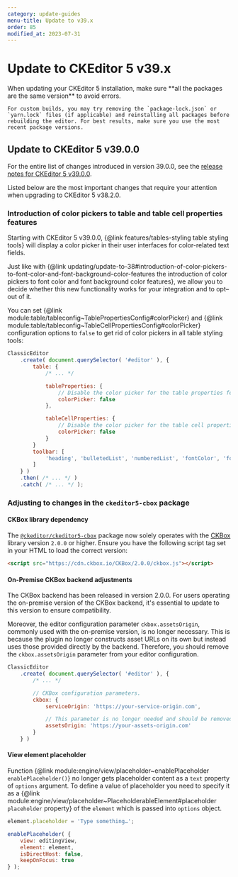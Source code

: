 ```yaml
---
category: update-guides
menu-title: Update to v39.x
order: 85
modified_at: 2023-07-31
---
```


# Update to CKEditor 5 v39.x

<info-box>
	When updating your CKEditor 5 installation, make sure **all the packages are the same version** to avoid errors.

	For custom builds, you may try removing the `package-lock.json` or `yarn.lock` files (if applicable) and reinstalling all packages before rebuilding the editor. For best results, make sure you use the most recent package versions.
</info-box>

## Update to CKEditor 5 v39.0.0

For the entire list of changes introduced in version 39.0.0, see the [release notes for CKEditor 5 v39.0.0](https://github.com/ckeditor/ckeditor5/releases/tag/v39.0.0).

Listed below are the most important changes that require your attention when upgrading to CKEditor 5 v38.2.0.

### Introduction of color pickers to table and table cell properties features

Starting with CKEditor 5 v39.0.0, {@link features/tables-styling table styling tools} will display a color picker in their user interfaces for color-related text fields.

Just like with {@link updating/update-to-38#introduction-of-color-pickers-to-font-color-and-font-background-color-features the introduction of color pickers to font color and font background color features}, we allow you to decide whether this new functionality works for your integration and to opt–out of it.

You can set {@link module:table/tableconfig~TablePropertiesConfig#colorPicker} and {@link module:table/tableconfig~TableCellPropertiesConfig#colorPicker} configuration options to `false` to get rid of color pickers in all table styling tools:

```js
ClassicEditor
	.create( document.querySelector( '#editor' ), {
		table: {
			/* ... */

			tableProperties: {
				// Disable the color picker for the table properties feature.
				colorPicker: false
			},

			tableCellProperties: {
				// Disable the color picker for the table cell properties feature.
				colorPicker: false
			}
		}
		toolbar: [
			'heading', 'bulletedList', 'numberedList', 'fontColor', 'fontBackgroundColor', 'insertTable', 'undo', 'redo'
		]
	} )
	.then( /* ... */ )
	.catch( /* ... */ );
```

### Adjusting to changes in the `ckeditor5-cbox` package

#### CKBox library dependency

The [`@ckeditor/ckeditor5-cbox`](https://www.npmjs.com/package/@ckeditor/ckeditor5-ckbox) package now solely operates with the [CKBox](https://ckeditor.com/docs/ckbox/latest/index.html) library version `2.0.0` or higher. Ensure you have the following script tag set in your HTML to load the correct version:

```html
<script src="https://cdn.ckbox.io/CKBox/2.0.0/ckbox.js"></script>
```

#### On-Premise CKBox backend adjustments

The CKBox backend has been released in version 2.0.0. For users operating the on-premise version of the CKBox backend, it's essential to update to this version to ensure compatibility.

Moreover, the editor configuration parameter `ckbox.assetsOrigin`, commonly used with the on-premise version, is no longer necessary. This is because the plugin no longer constructs asset URLs on its own but instead uses those provided directly by the backend. Therefore, you should remove the `ckbox.assetsOrigin` parameter from your editor configuration.

```js
ClassicEditor
	.create( document.querySelector( '#editor' ), {
		/* ... */

		// CKBox configuration parameters.
		ckbox: {
			serviceOrigin: 'https://your-service-origin.com',

			// This parameter is no longer needed and should be removed.
			assetsOrigin: 'https://your-assets-origin.com'
		}
	} )
```

#### View element placeholder

Function {@link module:engine/view/placeholder~enablePlaceholder `enablePlaceholder()`} no longer gets placeholder content as a `text` property of `options` argument. To define a value of placeholder you need to specify it as a {@link module:engine/view/placeholder~PlaceholderableElement#placeholder `placeholder` property} of the `element` which is passed into `options` object.

```js
element.placeholder = 'Type something…';

enablePlaceholder( {
    view: editingView,
    element: element,
    isDirectHost: false,
    keepOnFocus: true
} );
```
